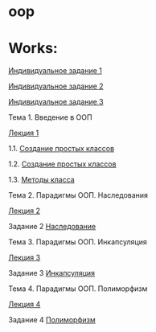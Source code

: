 # oop

# Works:
[Индивидуальное задание 1](indivzad1.ipynb)

[Индивидуальное задание 2](individual2.ipynb)

[Индивидуальное задание 3](individual3.ipynb)

Тема 1. Введение в ООП

[Лекция 1](lections.ipynb)

1.1. [Создание простых классов](пр1.ipynb)

1.2. [Создание простых классов](lab1_2.ipynb)

1.3. [Методы класса](practice1_3.ipynb)

Тема 2. Парадигмы ООП. Наследования

[Лекция 2](lection2.ipynb)

Задание 2 [Наследование](practice_2.ipynb)

Тема 3. Парадигмы ООП. Инкапсуляция

[Лекция 3](лекция3.ipynb)

Задание 3 [Инкапсуляция](pr3.ipynb)

Тема 4. Парадигмы ООП. Полиморфизм

[Лекция 4](лекция4.ipynb)

Задание 4 [Полиморфизм](PR4.ipynb)
